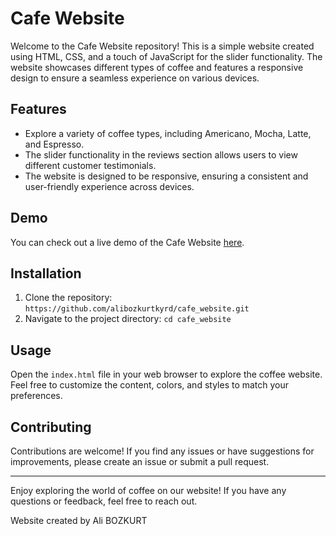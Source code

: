 # Cafe Website

Welcome to the Cafe Website repository! This is a simple website created using HTML, CSS, and a touch of JavaScript for the slider functionality. The website showcases different types of coffee and features a responsive design to ensure a seamless experience on various devices.

## Features

- Explore a variety of coffee types, including Americano, Mocha, Latte, and Espresso.
- The slider functionality in the reviews section allows users to view different customer testimonials.
- The website is designed to be responsive, ensuring a consistent and user-friendly experience across devices.

## Demo

You can check out a live demo of the Cafe Website [here](https://alibozkurtkyrd.github.io/cafe_website/).

## Installation

1. Clone the repository: `https://github.com/alibozkurtkyrd/cafe_website.git`
2. Navigate to the project directory: `cd cafe_website`

## Usage

Open the `index.html` file in your web browser to explore the coffee website. Feel free to customize the content, colors, and styles to match your preferences.

## Contributing

Contributions are welcome! If you find any issues or have suggestions for improvements, please create an issue or submit a pull request.

---

Enjoy exploring the world of coffee on our website! If you have any questions or feedback, feel free to reach out.

Website created by Ali BOZKURT

